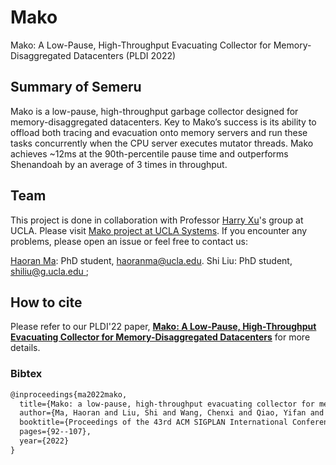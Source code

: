 # Mako
Mako: A Low-Pause, High-Throughput Evacuating Collector for Memory-Disaggregated Datacenters (PLDI 2022)

## Summary of Semeru  
Mako is a low-pause, high-throughput garbage collector designed for memory-disaggregated datacenters. Key to Mako’s success is its ability to offload both tracing and evacuation onto memory servers and run these tasks concurrently when the CPU server executes mutator threads. Mako achieves ~12ms at the 90th-percentile pause time and outperforms Shenandoah by an average of 3 times in throughput.

## Team 
This project is done in collaboration with Professor [Harry Xu](http://web.cs.ucla.edu/~harryxu/)'s group at UCLA. Please visit [Mako project at UCLA Systems](https://github.com/uclasystem/Mako). If you encounter any problems, please open an issue or feel free to contact us:

[Haoran Ma](http://www.haoranma.info/): PhD student, [haoranma@ucla.edu](mailto:haoranma@ucla.edu).
Shi Liu: PhD student, [shiliu@g.ucla.edu ](mailto:shiliu@g.ucla.edu );

## How to cite 
Please refer to our PLDI'22 paper, **[Mako: A Low-Pause, High-Throughput Evacuating Collector for Memory-Disaggregated Datacenters](https://dl.acm.org/doi/10.1145/3519939.3523441)** for more details. 

### Bibtex  
```txt
@inproceedings{ma2022mako,
  title={Mako: a low-pause, high-throughput evacuating collector for memory-disaggregated datacenters},
  author={Ma, Haoran and Liu, Shi and Wang, Chenxi and Qiao, Yifan and Bond, Michael D and Blackburn, Stephen M and Kim, Miryung and Xu, Guoqing Harry},
  booktitle={Proceedings of the 43rd ACM SIGPLAN International Conference on Programming Language Design and Implementation},
  pages={92--107},
  year={2022}
}
```

